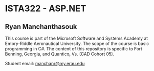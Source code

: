 # ISTA322 - ASP.NET

## Ryan Manchanthasouk

This course is part of the Microsoft Software and Systems Academy at Embry-Riddle Aeronautical University. The scope of the course is basic programming in C#. The content of this repository is specific to Fort Benning, Georgia, and Quantico, Vs. (CAD Cohort 05). 

Student email: manchanr@my.erau.edu
